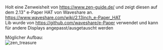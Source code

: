 Holt eine Zenweisheit von https://www.zen-guide.de/ und zeigt diesen auf dem 2.13" e-Paper HAT von Waveshare an.  
https://www.waveshare.com/wiki/2.13inch_e-Paper_HAT  
Lib wurde von https://github.com/waveshare/e-Paper verwendet und kann für andere Displays angepasst/ausgetauscht werden  

Möglicher Aufbau:  
![zen_treasure](https://user-images.githubusercontent.com/80522869/150633562-74662a21-ab0c-481e-8761-b60203a87f9a.png)
